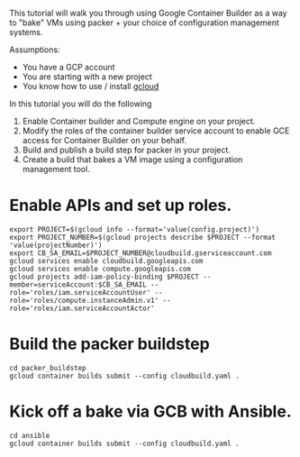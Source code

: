 This tutorial will walk you through using Google Container Builder as a way to "bake" VMs using packer + your choice of configuration management systems.

Assumptions:
  * You have a GCP account
  * You are starting with a new project
  * You know how to use / install [gcloud](https://cloud.google.com/sdk/gcloud/)


In this tutorial you will do the following
1. Enable Container builder and Compute engine on your project.
2. Modify the roles of the container builder service account to enable GCE access for Container Builder on your behalf.
3. Build and publish a build step for packer in your project.
4. Create a build that bakes a VM image using a configuration management tool.


# Enable APIs and set up roles.
```
export PROJECT=$(gcloud info --format='value(config.project)')
export PROJECT_NUMBER=$(gcloud projects describe $PROJECT --format 'value(projectNumber)')
export CB_SA_EMAIL=$PROJECT_NUMBER@cloudbuild.gserviceaccount.com
gcloud services enable cloudbuild.googleapis.com
gcloud services enable compute.googleapis.com
gcloud projects add-iam-policy-binding $PROJECT --member=serviceAccount:$CB_SA_EMAIL --role='roles/iam.serviceAccountUser' --role='roles/compute.instanceAdmin.v1' --role='roles/iam.serviceAccountActor'
```

# Build the packer buildstep

```
cd packer_buildstep
gcloud container builds submit --config cloudbuild.yaml .
```

# Kick off a bake via GCB with Ansible.

```
cd ansible
gcloud container builds submit --config cloudbuild.yaml .
```
